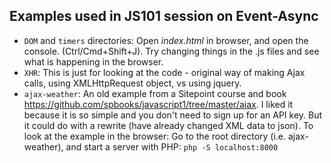 

## Examples used in JS101 session on Event-Async

- `DOM` and `timers` directories: Open *index.html* in browser, and open the console. (Ctrl/Cmd+Shift+J). Try changing things in the .js files and see what is happening in the browser.
- `XHR`: This is just for looking at the code - original way of making Ajax calls, using XMLHttpRequest object, vs using jquery. 
- `ajax-weather`: An old example from a Sitepoint course and book https://github.com/spbooks/javascript1/tree/master/ajax. I liked it because it is so simple and you don\'t need to sign up for an API key. But it could do with a rewrite (have already changed XML data to json). To look at the example in the browser: Go to the root directory (i.e. ajax-weather), and start a server with PHP: ```php -S localhost:8000```
